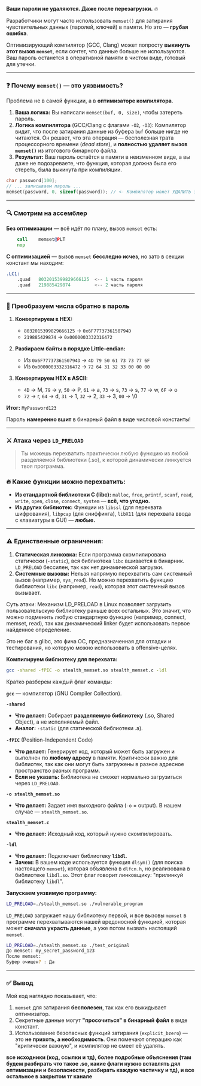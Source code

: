 **Ваши пароли не удаляются. Даже после перезагрузки.** 🔥

Разработчики могут часто использовать `memset()` для затирания чувствительных данных (паролей, ключей) в памяти. Но это — **грубая ошибка**.

Оптимизирующий компилятор (GCC, Clang) может попросту **выкинуть этот вызов `memset`**, если сочтет, что данные больше не используются. Ваш пароль останется в оперативной памяти в чистом виде, готовый для утечки.

---

### ❓ Почему `memset()` — это уязвимость?

Проблема не в самой функции, а в **оптимизаторе компилятора**.

1.  **Ваша логика:** Вы написали `memset(buf, 0, size)`, чтобы затереть пароль.
2.  **Логика компилятора** (GCC/Clang с флагами `-O2`, `-O3`): Компилятор видит, что после затирания данные из буфера `buf` больше нигде не читаются. Он решает, что эта операция — бесполезная трата процессорного времени (*dead store*), и **полностью удаляет вызов `memset()`** из итогового бинарного файла.
3.  **Результат:** Ваш пароль остаётся в памяти в неизменном виде, а вы даже не подозреваете, что функция, которая должна была его стереть, была выкинута при компиляции.

```c
char password[100];
// ... записываем пароль ...
memset(password, 0, sizeof(password)); // <- Компилятор может УДАЛИТЬ эту строчку
```

---

### 🔍 Смотрим на ассемблер

**Без оптимизации** — всё идёт по плану, вызов `memset` есть:
```asm
	call	memset@PLT
	nop
```

**С оптимизацией** — вызов `memset` **бесследно исчез**, но зато в секции констант мы находим:
```asm
.LC1:
	.quad	8032015399829666125  <-- 1 часть пароля
	.quad	219885429874         <-- 2 часть пароля
```

---

### 🧩 Преобразуем числа обратно в пароль

1.  **Конвертируем в HEX:**
    *   `8032015399829666125` → `0x6F7773736150794D`
    *   `219885429874` → `0x0000003332316472`

2.  **Разбираем байты в порядке Little-endian:**
    *   Из `0x6F7773736150794D` → `4D 79 50 61 73 73 77 6F`
    *   Из `0x0000003332316472` → `72 64 31 32 33 00 00 00`

3.  **Конвертируем HEX в ASCII:**
    *   `4D` → M, `79` → y, `50` → P, `61` → a, `73` → s, `73` → s, `77` → w, `6F` → o
    *   `72` → r, `64` → d, `31` → 1, `32` → 2, `33` → 3, `00` → \0

**Итог:** `MyPassword123`

Пароль **намеренно вшит** в бинарный файл в виде числовой константы!

---

### ⚔️ Атака через `LD_PRELOAD`
> Ты можешь перехватить практически любую функцию из любой разделяемой библиотеки (.so), к которой динамически линкуется твоя программа.

### 🔥 Какие функции можно перехватить:

*   **Из стандартной библиотеки C (libc):** `malloc`, `free`, `printf`, `scanf`, `read`, `write`, `open`, `close`, `connect`, `system` — **всё, что угодно.**
*   **Из других библиотек:** Функции из `libssl` (для перехвата шифрования), `libpcap` (для сниффинга), `libX11` (для перехвата ввода с клавиатуры в GUI) — **любые.**

---

### ⚠️ Единственные ограничения:

1.  **Статическая линковка:** Если программа скомпилирована статически (`-static`), вся библиотека `libc` вшивается в бинарник. `LD_PRELOAD` бессилен, так как нет динамической загрузки.
2.  **Системные вызовы:** Нельзя напрямую перехватить сам системный вызов (например, `sys_read`). Но можно перехватить функцию библиотеки `libc` (например, `read`), которая этот системный вызов вызывает.

Суть атаки: Механизм LD_PRELOAD в Linux позволяет загрузить пользовательскую библиотеку раньше всех остальных. Это значит, что можно подменить любую стандартную функцию (например, connect, memset, read), так как динамический linker будет использовать первое найденное определение.

Это не баг в glibc, это фича ОС, предназначенная для отладки и тестирования, но которую можно использовать в offensive-целях.

**Компилируем библиотеку для перехвата:**
```bash
gcc -shared -fPIC -o stealth_memset.so stealth_memset.c -ldl
```

Кратко разберем каждый флаг команды:

**`gcc`** — компилятор (GNU Compiler Collection).

**`-shared`**
*   **Что делает:** Собирает **разделяемую библиотеку** (.so, Shared Object), а не исполняемый файл.
*   **Аналог:** `-static` (для статической библиотеки .a).

**`-fPIC`** (Position-Independent Code)
*   **Что делает:** Генерирует код, который может быть загружен и выполнен по **любому адресу** в памяти. Критически важно для библиотек, так как они могут быть загружены в разное адресное пространство разных программ.
*   **Если не указать:** Библиотека не сможет нормально загрузиться через `LD_PRELOAD`.

**`-o stealth_memset.so`**
*   **Что делает:** Задает имя выходного файла (`-o` = output). В нашем случае — `stealth_memset.so`.

**`stealth_memset.c`**
*   **Что делает:** Исходный код, который нужно скомпилировать.

**`-ldl`**
*   **Что делает:** Подключает библиотеку **`libdl`**.
*   **Зачем:** В вашем коде используется функция `dlsym()` (для поиска настоящего `memset`), которая объявлена в `dlfcn.h`, но реализована в библиотеке `libdl.so`. Этот флаг говорит линковщику: "прилинкуй библиотеку `libdl`".


**Запускаем уязвимую программу:**
```bash
LD_PRELOAD=./stealth_memset.so ./vulnerable_program
```

`LD_PRELOAD` загружает нашу библиотеку первой, и все вызовы `memset` в программе перехватываются нашей вредоносной функцией, которая может **сначала украсть данные**, а уже потом вызвать настоящий `memset`.

```bash
LD_PRELOAD=./stealth_memset.so ./test_original
До memset: my_secret_password_123
После memset:
Буфер очищен? : Да
```

---

### ✅ Вывод

Мой код наглядно показывает, что:

1.  `memset` для затирания **бесполезен**, так как его выкидывает оптимизатор.
2.  Секретные данные могут **"просочиться" в бинарный файл** в виде констант.
3.  Использование безопасных функций затирания (`explicit_bzero`) — это **не прихоть, а необходимость**. Они помечают операцию как "критически важную", и компилятор не смеет её удалять.

**все исходники (код, ссылки и тд), более подробные объяснения (там будем разбирать что такое .so, какие флаги нужно вставлять дял оптимизации и безопасности, разбирать каждую частичку и тд), и все остальное в закрытом тг канале**

